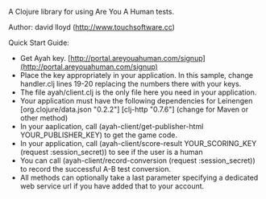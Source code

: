 A Clojure library for using Are You A Human tests.

Author: david lloyd (http://www.touchsoftware.cc)

Quick Start Guide:

   *   Get Ayah key. [http://portal.areyouahuman.com/signup](http://portal.areyouahuman.com/signup)
   *   Place the key appropriately in your application. In this sample, change handler.clj lines 19-20 replacing the numbers there with your keys.
   *   The file ayah/client.clj is the only file here you need in your application.
   *   Your application must have the following dependencies for Leinengen [org.clojure/data.json "0.2.2"] [clj-http "0.7.6"] (change for Maven or other method)
   *   In your aaplication, call (ayah-client/get-publisher-html YOUR_PUBLISHER_KEY) to get the game code.
   *   In your application, call (ayah-client/score-result YOUR_SCORING_KEY (request :session_secret)) to see if the user is a human
   *   You can call (ayah-client/record-conversion (request :session_secret)) to record the successful A-B test conversion.
   *   All methods can optionally take a last parameter specifying a dedicated web service url if you have added that to your account.
